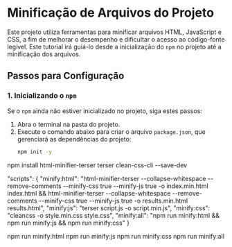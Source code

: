 # Minificação de Arquivos do Projeto

Este projeto utiliza ferramentas para minificar arquivos HTML, JavaScript e CSS, a fim de melhorar o desempenho e dificultar o acesso ao código-fonte legível. Este tutorial irá guiá-lo desde a inicialização do `npm` no projeto até a minificação dos arquivos.

## Passos para Configuração

### 1. Inicializando o `npm`

Se o `npm` ainda não estiver inicializado no projeto, siga estes passos:

1. Abra o terminal na pasta do projeto.
2. Execute o comando abaixo para criar o arquivo `package.json`, que gerenciará as dependências do projeto:
   ```bash
   npm init -y
   ```

npm install html-minifier-terser terser clean-css-cli --save-dev

"scripts": {
"minify:html": "html-minifier-terser --collapse-whitespace --remove-comments --minify-css true --minify-js true -o index.min.html index.html && html-minifier-terser --collapse-whitespace --remove-comments --minify-css true --minify-js true -o results.min.html results.html",
"minify:js": "terser script.js -o script.min.js",
"minify:css": "cleancss -o style.min.css style.css",
"minify:all": "npm run minify:html && npm run minify:js && npm run minify:css"
}

npm run minify:html
npm run minify:js
npm run minify:css
npm run minify:all
